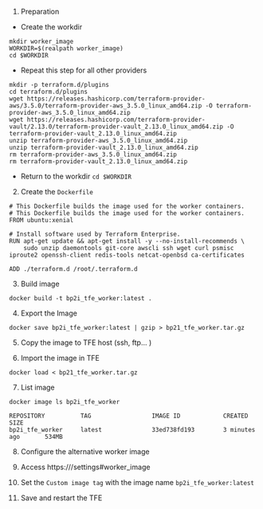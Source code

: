 1. Preparation
* Create the workdir 
```
mkdir worker_image
WORKDIR=$(realpath worker_image)
cd $WORKDIR
```
* Repeat this step for all other providers
```
mkdir -p terraform.d/plugins
cd terraform.d/plugins
wget https://releases.hashicorp.com/terraform-provider-aws/3.5.0/terraform-provider-aws_3.5.0_linux_amd64.zip -O terraform-provider-aws_3.5.0_linux_amd64.zip
wget https://releases.hashicorp.com/terraform-provider-vault/2.13.0/terraform-provider-vault_2.13.0_linux_amd64.zip -O terraform-provider-vault_2.13.0_linux_amd64.zip
unzip terraform-provider-aws_3.5.0_linux_amd64.zip
unzip terraform-provider-vault_2.13.0_linux_amd64.zip
rm terraform-provider-aws_3.5.0_linux_amd64.zip
rm terraform-provider-vault_2.13.0_linux_amd64.zip
```
* Return to the workdir
`cd $WORKDIR`

2. Create the `Dockerfile`

```
# This Dockerfile builds the image used for the worker containers.
# This Dockerfile builds the image used for the worker containers.
FROM ubuntu:xenial

# Install software used by Terraform Enterprise.
RUN apt-get update && apt-get install -y --no-install-recommends \
    sudo unzip daemontools git-core awscli ssh wget curl psmisc iproute2 openssh-client redis-tools netcat-openbsd ca-certificates

ADD ./terraform.d /root/.terraform.d
```

3. Build image

`docker build -t bp2i_tfe_worker:latest .`

4. Export the Image 

`docker save bp2i_tfe_worker:latest | gzip > bp21_tfe_worker.tar.gz`

5. Copy the image to TFE host (ssh, ftp... )

6. Import the image in TFE

`docker load < bp21_tfe_worker.tar.gz`

7. List image

`docker image ls bp2i_tfe_worker`

```
REPOSITORY          TAG                 IMAGE ID            CREATED             SIZE
bp2i_tfe_worker     latest              33ed738fd193        3 minutes ago       534MB
```

8. Configure the alternative worker image

1. Access https://<TFE-HOST>/settings#worker_image

2. Set the `Custom image tag` with the image name `bp2i_tfe_worker:latest`

3. Save and restart the TFE

